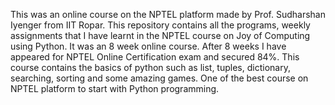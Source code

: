 This was an online course on the NPTEL platform made by Prof. Sudharshan Iyenger from IIT Ropar. This repository contains all the programs, weekly assignments that I have learnt in the NPTEL course on Joy of Computing using Python. It was an 8 week online course. After 8 weeks I have appeared for NPTEL Online Certification exam and secured 84%. This course contains the basics of python such as list, tuples, dictionary, searching, sorting and some amazing games. One of the best course on NPTEL platform to start with Python programming.
